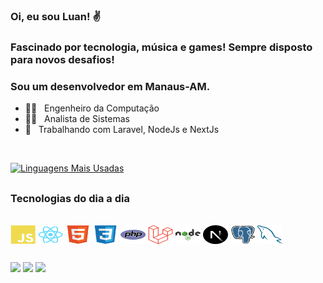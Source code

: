 ### Oi, eu sou Luan! ✌️ 
### Fascinado por tecnologia, música e games! Sempre disposto para novos desafios!
<!-- [![Blog](https://img.shields.io/badge/Discord-7289DA?style=for-the-badge&logo=discord&logoColor=white/)](https://discord.com/channels/LuanOliveira#7248)
[![Blog](https://img.shields.io/badge/LinkedIn-0077B5?style=for-the-badge&logo=linkedin&logoColor=white)](https://www.linkedin.com/in/luan-de-oliveira-274297161) -->

### Sou um desenvolvedor em Manaus-AM.

- 👨‍🎓  &nbsp; Engenheiro da Computação
- 👨‍💻 &nbsp;  Analista de Sistemas
- 📖 &nbsp; Trabalhando com Laravel, NodeJs e NextJs

<br>

[![Linguagens Mais Usadas](https://github-readme-stats.vercel.app/api/top-langs/?username=luandoliveira&layout=compact&custom_title=Linguagens%20Mais%20Usadas&locale=pt-br&theme=dark)](https://github.com/anuraghazra/github-readme-stats)

##
### Tecnologias do dia a dia

<div style="display: inline_block"><br>
  <img align="center" alt="Luan-Js" height="30" width="40" src="https://raw.githubusercontent.com/devicons/devicon/master/icons/javascript/javascript-plain.svg">
  <img align="center" alt="Luan-React" height="30" width="40" src="https://raw.githubusercontent.com/devicons/devicon/master/icons/react/react-original.svg">
  <img align="center" alt="Luan-HTML" height="30" width="40" src="https://raw.githubusercontent.com/devicons/devicon/master/icons/html5/html5-original.svg">
  <img align="center" alt="Luan-CSS" height="30" width="40" src="https://raw.githubusercontent.com/devicons/devicon/master/icons/css3/css3-original.svg">
  <img align="center" alt="Luan-PHP" height="30" width="40" src="https://raw.githubusercontent.com/devicons/devicon/master/icons/php/php-original.svg">
  <img align="center" alt="Luan-Laravel" height="30" width="40" src="https://raw.githubusercontent.com/devicons/devicon/master/icons/laravel/laravel-original.svg">
  <img align="center" alt="Luan-Node" height="30" width="40" src="https://raw.githubusercontent.com/devicons/devicon/master/icons/nodejs/nodejs-original-wordmark.svg">
  <img align="center" alt="Luan-Nextjs" height="30" width="40" src="https://raw.githubusercontent.com/devicons/devicon/master/icons/nextjs/nextjs-original.svg">
  <img align="center" alt="Luan-pgsql" height="30" width="40" src="https://raw.githubusercontent.com/devicons/devicon/master/icons/postgresql/postgresql-original.svg">
  <img align="center" alt="Luan-Mysql" height="30" width="40" src="https://raw.githubusercontent.com/devicons/devicon/master/icons/mysql/mysql-original.svg">
</div>

 ##
 
<div> 
 <a href="https://discord.com/channels/LuanOliveira#7248" target="_blank"><img src="https://img.shields.io/badge/Discord-7289DA?style=for-the-badge&logo=discord&logoColor=white" target="_blank"></a> 
  <a href = "mailto:luanf.d.silva@gmail.com"><img src="https://img.shields.io/badge/-Gmail-%23333?style=for-the-badge&logo=gmail&logoColor=white" target="_blank"></a>
  <a href="https://www.linkedin.com/in/luan-de-oliveira-274297161/" target="_blank"><img src="https://img.shields.io/badge/-LinkedIn-%230077B5?style=for-the-badge&logo=linkedin&logoColor=white" target="_blank"></a> 
</div>

